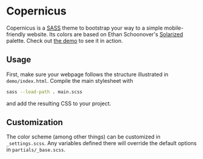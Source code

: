 # Copernicus

Copernicus is a [SASS](http://sass-lang.com) theme to bootstrap your way to a simple mobile-friendly website. Its colors are based on Ethan Schoonover's [Solarized](http://ethanschoonover.com/solarized) palette. Check out [the demo](demo/index.html) to see it in action.


## Usage

First, make sure your webpage follows the structure illustrated in `demo/index.html`. Compile the main stylesheet with 
```sh
sass --load-path . main.scss
```
and add the resulting CSS to your project.

## Customization

The color scheme (among other things) can be customized in `_settings.scss`. Any variables defined there will override the default options in `partials/_base.scss`.
